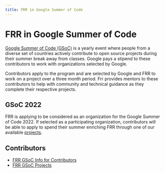 ```yaml
---
title: FRR in Google Summer of Code
---
```

# FRR in Google Summer of Code
[Google Summer of Code (GSoC)](https://summerofcode.withgoogle.com/about/) is a yearly event where people from a diverse set of countries actively contribute to open source projects during their summer break away from classes. Google pays a stipend to these contributors to work with organizations selected by Google.

Contributors apply to the program and are selected by Google and FRR to work on a project over a three month period. Frr provides mentors to these contributors to help with community and technical guidance as they complete their respective projects.

## GSoC 2022

FRR is applying to be considered as an organization for the Google Summer of Code 2022. If selected as a participating organization, contributors will be able to apply to spend their summer enriching FRR through one of our available [projects](./year-2022/).

## Contributors
- [FRR GSoC Info for Contributors](./students)
- [FRR GSoC Projects](./year-2022/)

<!---
## Get Involved
- \#gsoc on our public [slack](https://frrouting.slack.com/) instance. Slack is our primary means of communication. You can join via [this](https://join.slack.com/t/frrouting/shared_invite/enQtNjM1MTkzMDQ0Mzg2LTAxZmQ5ODk0NTE1NjZmOWNkNmJkODc3YWZhOWE3NjQ1MzI2YWMzZmViNzVmYjBhYWNkNDYwMjVkOWMzMWZkYWM) self invite link.
- Development, user, and announcements mailing list found [here](https://lists.frrouting.org/listinfo).

```markdown
Syntax highlighted code block

# Header 1
## Header 2
### Header 3

- Bulleted
- List

1. Numbered
2. List

**Bold** and _Italic_ and `Code` text

[Link](url) and ![Image](src)
```

For more details see [GitHub Flavored Markdown](https://guides.github.com/features/mastering-markdown/).

### Jekyll Themes

Your Pages site will use the layout and styles from the Jekyll theme you have selected in your [repository settings](https://github.com/FRRouting/frr-gsoc/settings). The name of this theme is saved in the Jekyll `_config.yml` configuration file.

### Support or Contact

Having trouble with Pages? Check out our [documentation](https://help.github.com/categories/github-pages-basics/) or [contact support](https://github.com/contact) and we’ll help you sort it out.
-->

